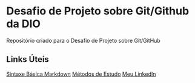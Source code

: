 # Desafio de Projeto sobre Git/Github da DIO
Repositório criado para o Desafio de Projeto sobre Git/GitHub

## Links Úteis
[Sintaxe Básica Markdown](https://www.markdownguide.org/)
[Métodos de Estudo](https://conexao.pucminas.br/blog/dicas/metodo-pomodoro-de-estudo/#:~:text=A%20T%C3%A9cnica%20Pomodoro%20funciona%20da%20seguinte%20maneira%3A%201,mais%20longa%2C%20geralmente%20de%2015%20a%2030%20minutos.) 
[Meu LinkedIn](https://www.linkedin.com/in/j%C3%B4nataspaix%C3%A3o2023/)
